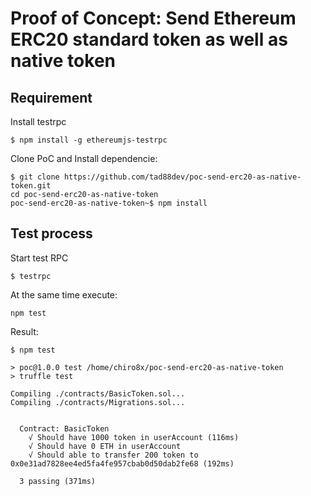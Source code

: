 # Proof of Concept: Send Ethereum ERC20 standard token as well as native token

## Requirement

Install testrpc
```
$ npm install -g ethereumjs-testrpc
```

Clone PoC and Install dependencie:
```
$ git clone https://github.com/tad88dev/poc-send-erc20-as-native-token.git
cd poc-send-erc20-as-native-token
poc-send-erc20-as-native-token~$ npm install
```

## Test process

Start test RPC
```
$ testrpc
```

At the same time execute:
```
npm test
```

Result:
```
$ npm test

> poc@1.0.0 test /home/chiro8x/poc-send-erc20-as-native-token
> truffle test

Compiling ./contracts/BasicToken.sol...
Compiling ./contracts/Migrations.sol...


  Contract: BasicToken
    √ Should have 1000 token in userAccount (116ms)
    √ Should have 0 ETH in userAccount
    √ Should able to transfer 200 token to 0x0e31ad7828ee4ed5fa4fe957cbab0d50dab2fe68 (192ms)

  3 passing (371ms)
```